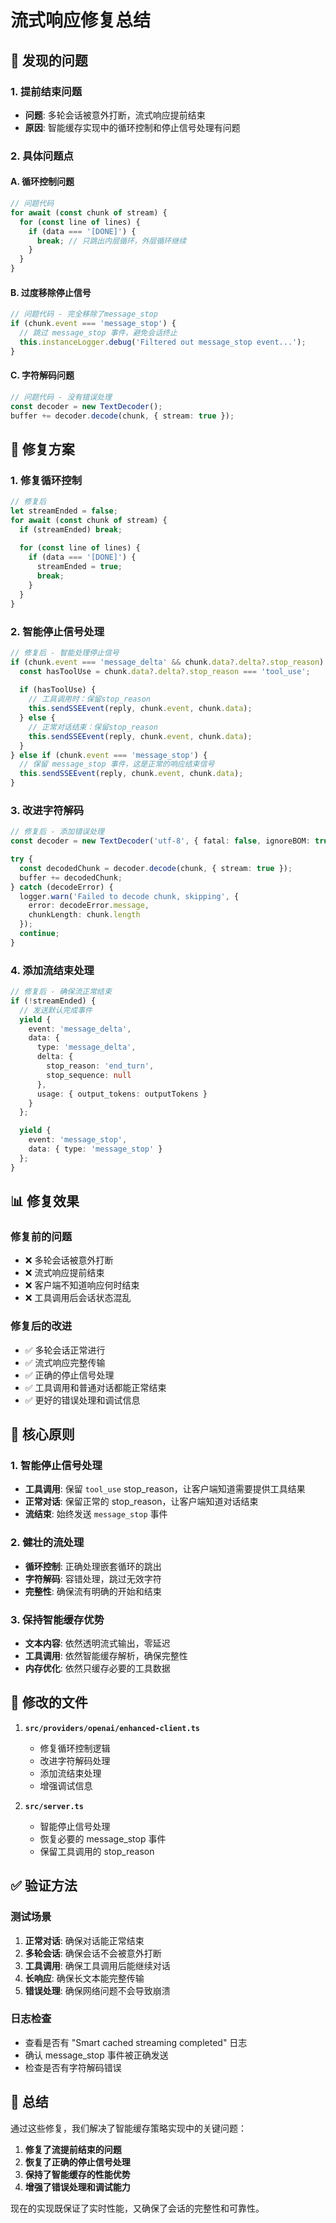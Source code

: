 # 流式响应修复总结

## 🐛 发现的问题

### 1. 提前结束问题
- **问题**: 多轮会话被意外打断，流式响应提前结束
- **原因**: 智能缓存实现中的循环控制和停止信号处理有问题

### 2. 具体问题点

#### A. 循环控制问题
```typescript
// 问题代码
for await (const chunk of stream) {
  for (const line of lines) {
    if (data === '[DONE]') {
      break; // 只跳出内层循环，外层循环继续
    }
  }
}
```

#### B. 过度移除停止信号
```typescript
// 问题代码 - 完全移除了message_stop
if (chunk.event === 'message_stop') {
  // 跳过 message_stop 事件，避免会话终止
  this.instanceLogger.debug('Filtered out message_stop event...');
}
```

#### C. 字符解码问题
```typescript
// 问题代码 - 没有错误处理
const decoder = new TextDecoder();
buffer += decoder.decode(chunk, { stream: true });
```

## 🔧 修复方案

### 1. 修复循环控制
```typescript
// 修复后
let streamEnded = false;
for await (const chunk of stream) {
  if (streamEnded) break;
  
  for (const line of lines) {
    if (data === '[DONE]') {
      streamEnded = true;
      break;
    }
  }
}
```

### 2. 智能停止信号处理
```typescript
// 修复后 - 智能处理停止信号
if (chunk.event === 'message_delta' && chunk.data?.delta?.stop_reason) {
  const hasToolUse = chunk.data?.delta?.stop_reason === 'tool_use';
  
  if (hasToolUse) {
    // 工具调用时：保留stop_reason
    this.sendSSEEvent(reply, chunk.event, chunk.data);
  } else {
    // 正常对话结束：保留stop_reason
    this.sendSSEEvent(reply, chunk.event, chunk.data);
  }
} else if (chunk.event === 'message_stop') {
  // 保留 message_stop 事件，这是正常的响应结束信号
  this.sendSSEEvent(reply, chunk.event, chunk.data);
}
```

### 3. 改进字符解码
```typescript
// 修复后 - 添加错误处理
const decoder = new TextDecoder('utf-8', { fatal: false, ignoreBOM: true });

try {
  const decodedChunk = decoder.decode(chunk, { stream: true });
  buffer += decodedChunk;
} catch (decodeError) {
  logger.warn('Failed to decode chunk, skipping', {
    error: decodeError.message,
    chunkLength: chunk.length
  });
  continue;
}
```

### 4. 添加流结束处理
```typescript
// 修复后 - 确保流正常结束
if (!streamEnded) {
  // 发送默认完成事件
  yield {
    event: 'message_delta',
    data: {
      type: 'message_delta',
      delta: { 
        stop_reason: 'end_turn',
        stop_sequence: null 
      },
      usage: { output_tokens: outputTokens }
    }
  };

  yield {
    event: 'message_stop',
    data: { type: 'message_stop' }
  };
}
```

## 📊 修复效果

### 修复前的问题
- ❌ 多轮会话被意外打断
- ❌ 流式响应提前结束
- ❌ 客户端不知道响应何时结束
- ❌ 工具调用后会话状态混乱

### 修复后的改进
- ✅ 多轮会话正常进行
- ✅ 流式响应完整传输
- ✅ 正确的停止信号处理
- ✅ 工具调用和普通对话都能正常结束
- ✅ 更好的错误处理和调试信息

## 🎯 核心原则

### 1. 智能停止信号处理
- **工具调用**: 保留 `tool_use` stop_reason，让客户端知道需要提供工具结果
- **正常对话**: 保留正常的 stop_reason，让客户端知道对话结束
- **流结束**: 始终发送 `message_stop` 事件

### 2. 健壮的流处理
- **循环控制**: 正确处理嵌套循环的跳出
- **字符解码**: 容错处理，跳过无效字符
- **完整性**: 确保流有明确的开始和结束

### 3. 保持智能缓存优势
- **文本内容**: 依然透明流式输出，零延迟
- **工具调用**: 依然智能缓存解析，确保完整性
- **内存优化**: 依然只缓存必要的工具数据

## 📁 修改的文件

1. **`src/providers/openai/enhanced-client.ts`**
   - 修复循环控制逻辑
   - 改进字符解码处理
   - 添加流结束处理
   - 增强调试信息

2. **`src/server.ts`**
   - 智能停止信号处理
   - 恢复必要的 message_stop 事件
   - 保留工具调用的 stop_reason

## ✅ 验证方法

### 测试场景
1. **正常对话**: 确保对话能正常结束
2. **多轮会话**: 确保会话不会被意外打断
3. **工具调用**: 确保工具调用后能继续对话
4. **长响应**: 确保长文本能完整传输
5. **错误处理**: 确保网络问题不会导致崩溃

### 日志检查
- 查看是否有 "Smart cached streaming completed" 日志
- 确认 message_stop 事件被正确发送
- 检查是否有字符解码错误

## 🎉 总结

通过这些修复，我们解决了智能缓存策略实现中的关键问题：

1. **修复了流提前结束的问题**
2. **恢复了正确的停止信号处理**
3. **保持了智能缓存的性能优势**
4. **增强了错误处理和调试能力**

现在的实现既保证了实时性能，又确保了会话的完整性和可靠性。